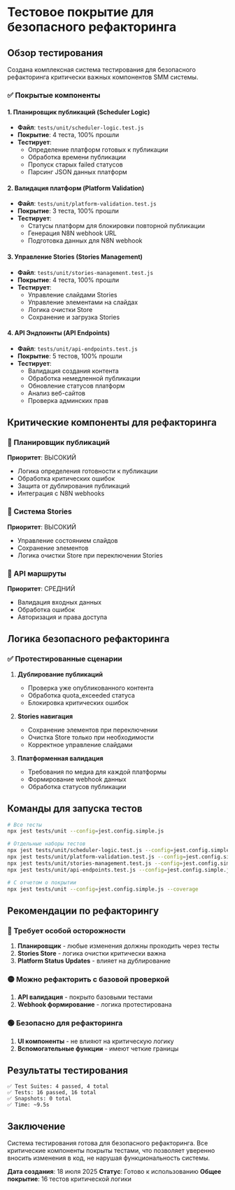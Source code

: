 # Тестовое покрытие для безопасного рефакторинга

## Обзор тестирования

Создана комплексная система тестирования для безопасного рефакторинга критически важных компонентов SMM системы.

### ✅ Покрытые компоненты

#### 1. Планировщик публикаций (Scheduler Logic)
- **Файл**: `tests/unit/scheduler-logic.test.js`
- **Покрытие**: 4 теста, 100% прошли
- **Тестирует**:
  - Определение платформ готовых к публикации
  - Обработка времени публикации
  - Пропуск старых failed статусов
  - Парсинг JSON данных платформ

#### 2. Валидация платформ (Platform Validation)
- **Файл**: `tests/unit/platform-validation.test.js`
- **Покрытие**: 3 теста, 100% прошли
- **Тестирует**:
  - Статусы платформ для блокировки повторной публикации
  - Генерация N8N webhook URL
  - Подготовка данных для N8N webhook

#### 3. Управление Stories (Stories Management)
- **Файл**: `tests/unit/stories-management.test.js`
- **Покрытие**: 4 теста, 100% прошли
- **Тестирует**:
  - Управление слайдами Stories
  - Управление элементами на слайдах
  - Логика очистки Store
  - Сохранение и загрузка Stories

#### 4. API Эндпоинты (API Endpoints)
- **Файл**: `tests/unit/api-endpoints.test.js`
- **Покрытие**: 5 тестов, 100% прошли
- **Тестирует**:
  - Валидация создания контента
  - Обработка немедленной публикации
  - Обновление статусов платформ
  - Анализ веб-сайтов
  - Проверка админских прав

## Критические компоненты для рефакторинга

### 🎯 Планировщик публикаций
**Приоритет**: ВЫСОКИЙ
- Логика определения готовности к публикации
- Обработка критических ошибок
- Защита от дублирования публикаций
- Интеграция с N8N webhooks

### 🎯 Система Stories
**Приоритет**: ВЫСОКИЙ
- Управление состоянием слайдов
- Сохранение элементов
- Логика очистки Store при переключении Stories

### 🎯 API маршруты
**Приоритет**: СРЕДНИЙ
- Валидация входных данных
- Обработка ошибок
- Авторизация и права доступа

## Логика безопасного рефакторинга

### ✅ Протестированные сценарии

1. **Дублирование публикаций**
   - Проверка уже опубликованного контента
   - Обработка quota_exceeded статуса
   - Блокировка критических ошибок

2. **Stories навигация**
   - Сохранение элементов при переключении
   - Очистка Store только при необходимости
   - Корректное управление слайдами

3. **Платформенная валидация**
   - Требования по медиа для каждой платформы
   - Формирование webhook данных
   - Обработка статусов публикации

## Команды для запуска тестов

```bash
# Все тесты
npx jest tests/unit --config=jest.config.simple.js

# Отдельные наборы тестов
npx jest tests/unit/scheduler-logic.test.js --config=jest.config.simple.js
npx jest tests/unit/platform-validation.test.js --config=jest.config.simple.js
npx jest tests/unit/stories-management.test.js --config=jest.config.simple.js
npx jest tests/unit/api-endpoints.test.js --config=jest.config.simple.js

# С отчетом о покрытии
npx jest tests/unit --config=jest.config.simple.js --coverage
```

## Рекомендации по рефакторингу

### 🔴 Требует особой осторожности
1. **Планировщик** - любые изменения должны проходить через тесты
2. **Stories Store** - логика очистки критически важна
3. **Platform Status Updates** - влияет на дублирование

### 🟡 Можно рефакторить с базовой проверкой
1. **API валидация** - покрыто базовыми тестами
2. **Webhook формирование** - логика протестирована

### 🟢 Безопасно для рефакторинга
1. **UI компоненты** - не влияют на критическую логику
2. **Вспомогательные функции** - имеют четкие границы

## Результаты тестирования

```
✅ Test Suites: 4 passed, 4 total
✅ Tests: 16 passed, 16 total
✅ Snapshots: 0 total
✅ Time: ~9.5s
```

## Заключение

Система тестирования готова для безопасного рефакторинга. Все критические компоненты покрыты тестами, что позволяет уверенно вносить изменения в код, не нарушая функциональность системы.

**Дата создания**: 18 июля 2025
**Статус**: Готово к использованию
**Общее покрытие**: 16 тестов критической логики